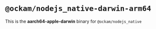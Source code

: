 # `@ockam/nodejs_native-darwin-arm64`

This is the **aarch64-apple-darwin** binary for `@ockam/nodejs_native`
